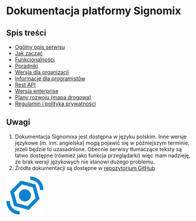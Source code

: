 # Dokumentacja platformy Signomix


## Spis treści

- [Ogólny opis serwisu](/introduction.md)
- [Jak zacząć](/getting_started.md)
- [Funkcjonalności](/features/index.md)
- [Poradniki](/howto/index.md)
- [Wersja dla organizacji](/administration/index.md)
- [Informacje dla programistów](/development/index.md)
- [Rest API](/api/index.md)
- [Wersja enterprise](/enterprise/index.md)
- [Plany rozwoju (mapa drogowa)](https://github.com/orgs/signomix/projects/4)
- [Regulamin i polityka prywatności](/legal/terms_and_conditions.md)

## Uwagi
 1. Dokumentacja Signomixa jest dostępna w języku polskim. Inne wersje językowe (m. inn. angielska) mogą pojawić się w późniejszym terminie, jeżeli będzie to uzasadnione. Obecnie serwisy tłumaczące teksty są łatwo dostępne (również jako funkcja przeglądarki) więc mam nadzieję, że brak wersji językowych nie stanowi dużego problemu.
 2. Źródła dokumentacji są dostępne w [repozytorium GitHub](https://github.com/signomix/signomix-documentation).

<div class="text-center mt-3"><img src="logo.svg" width="100px"></div>
